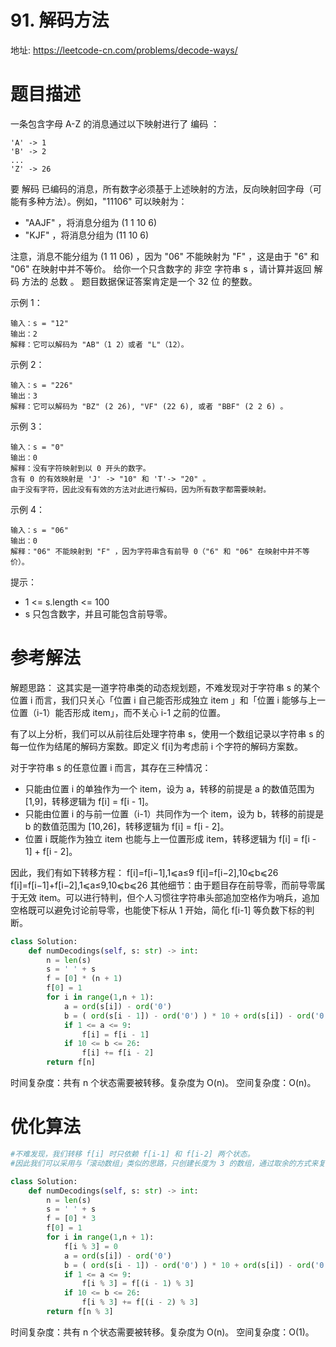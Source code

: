 # 91. 解码方法
地址: https://leetcode-cn.com/problems/decode-ways/


# 题目描述
一条包含字母 A-Z 的消息通过以下映射进行了 编码 ：
```
'A' -> 1
'B' -> 2
...
'Z' -> 26
```

要 解码 已编码的消息，所有数字必须基于上述映射的方法，反向映射回字母（可能有多种方法）。例如，"11106" 可以映射为：
- "AAJF" ，将消息分组为 (1 1 10 6)
- "KJF" ，将消息分组为 (11 10 6)

注意，消息不能分组为  (1 11 06) ，因为 "06" 不能映射为 "F" ，这是由于 "6" 和 "06" 在映射中并不等价。
给你一个只含数字的 非空 字符串 s ，请计算并返回 解码 方法的 总数 。
题目数据保证答案肯定是一个 32 位 的整数。

示例 1：
```
输入：s = "12"
输出：2
解释：它可以解码为 "AB"（1 2）或者 "L"（12）。

```

示例 2：
```
输入：s = "226"
输出：3
解释：它可以解码为 "BZ" (2 26), "VF" (22 6), 或者 "BBF" (2 2 6) 。

```

示例 3：
```
输入：s = "0"
输出：0
解释：没有字符映射到以 0 开头的数字。
含有 0 的有效映射是 'J' -> "10" 和 'T'-> "20" 。
由于没有字符，因此没有有效的方法对此进行解码，因为所有数字都需要映射。
```

示例 4：
```
输入：s = "06"
输出：0
解释："06" 不能映射到 "F" ，因为字符串含有前导 0（"6" 和 "06" 在映射中并不等价）。

```

提示：
- 1 <= s.length <= 100
- s 只包含数字，并且可能包含前导零。


# 参考解法
解题思路：
这其实是一道字符串类的动态规划题，不难发现对于字符串 s 的某个位置 i 而言，我们只关心「位置 i 自己能否形成独立 item 」和「位置 i 能够与上一位置（i-1）能否形成 item」，而不关心 i-1 之前的位置。

有了以上分析，我们可以从前往后处理字符串 s，使用一个数组记录以字符串 s 的每一位作为结尾的解码方案数。即定义 f[i]为考虑前 i 个字符的解码方案数。

对于字符串 s 的任意位置 i 而言，其存在三种情况：
- 只能由位置 i 的单独作为一个 item，设为 a，转移的前提是 a 的数值范围为 [1,9]，转移逻辑为 f[i] = f[i - 1]。
- 只能由位置 i 的与前一位置（i-1）共同作为一个 item，设为 b，转移的前提是 b 的数值范围为 [10,26]，转移逻辑为 f[i] = f[i - 2]。
- 位置 i 既能作为独立 item 也能与上一位置形成 item，转移逻辑为 f[i] = f[i - 1] + f[i - 2]。

因此，我们有如下转移方程：
f[i]=f[i−1],1⩽a≤9
f[i]=f[i−2],10⩽b⩽26
f[i]=f[i−1]+f[i−2],1⩽a≤9,10⩽b⩽26
其他细节：由于题目存在前导零，而前导零属于无效 item。可以进行特判，但个人习惯往字符串头部追加空格作为哨兵，追加空格既可以避免讨论前导零，也能使下标从 1 开始，简化 f[i-1] 等负数下标的判断。
```python
class Solution:
    def numDecodings(self, s: str) -> int:
        n = len(s)
        s = ' ' + s
        f = [0] * (n + 1)
        f[0] = 1
        for i in range(1,n + 1):
            a = ord(s[i]) - ord('0')
            b = ( ord(s[i - 1]) - ord('0') ) * 10 + ord(s[i]) - ord('0')
            if 1 <= a <= 9:
                f[i] = f[i - 1]
            if 10 <= b <= 26:
                f[i] += f[i - 2]
        return f[n]
```
时间复杂度：共有 n 个状态需要被转移。复杂度为 O(n)。
空间复杂度：O(n)。


# 优化算法
```python
#不难发现，我们转移 f[i] 时只依赖 f[i-1] 和 f[i-2] 两个状态。
#因此我们可以采用与「滚动数组」类似的思路，只创建长度为 3 的数组，通过取余的方式来复用不再需要的下标。

class Solution:
    def numDecodings(self, s: str) -> int:
        n = len(s)
        s = ' ' + s
        f = [0] * 3
        f[0] = 1
        for i in range(1,n + 1):
            f[i % 3] = 0
            a = ord(s[i]) - ord('0')
            b = ( ord(s[i - 1]) - ord('0') ) * 10 + ord(s[i]) - ord('0')
            if 1 <= a <= 9:
                f[i % 3] = f[(i - 1) % 3]
            if 10 <= b <= 26:
                f[i % 3] += f[(i - 2) % 3]
        return f[n % 3]


```
时间复杂度：共有 n 个状态需要被转移。复杂度为 O(n)。
空间复杂度：O(1)。